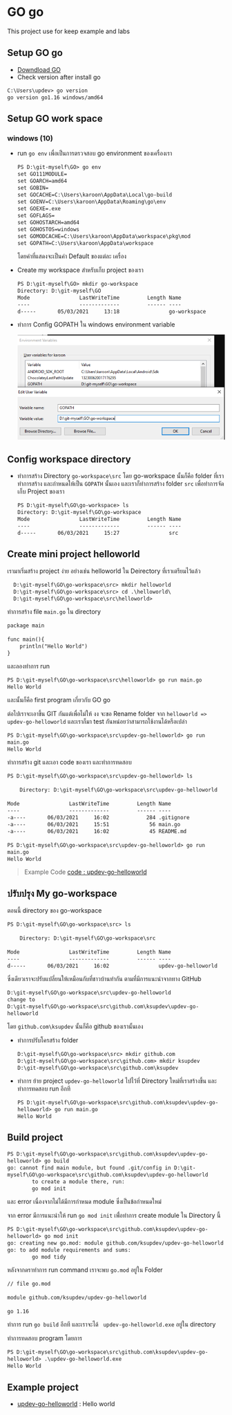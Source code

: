 # GO go
This project use for keep example and labs

## Setup GO go
- [Downdload GO](https://golang.org/doc/install)
- Check version after install go 
```
C:\Users\updev> go version
go version go1.16 windows/amd64
```

## Setup GO work space

### windows (10)
- run ``go env`` เพื่อเป็นการตรวจสอบ go environment ของเครื่องเรา
    ```
    PS D:\git-myself\GO> go env
    set GO111MODULE=
    set GOARCH=amd64
    set GOBIN=
    set GOCACHE=C:\Users\karoon\AppData\Local\go-build
    set GOENV=C:\Users\karoon\AppData\Roaming\go\env
    set GOEXE=.exe
    set GOFLAGS=
    set GOHOSTARCH=amd64
    set GOHOSTOS=windows
    set GOMODCACHE=C:\Users\karoon\AppData\workspace\pkg\mod
    set GOPATH=C:\Users\karoon\AppData\workspace
    ```
    โดยค่าที่แสดงจะเป็นค่า Default ของแต่ละ เครื่อง
- Create my workspace สำหรับเก็บ project ของเรา
    ```
    PS D:\git-myself\GO> mkdir go-workspace
    Directory: D:\git-myself\GO
    Mode                LastWriteTime         Length Name
    ----                -------------         ------ ----
    d-----       05/03/2021     13:18                go-workspace
    ```
- ทำการ Config GOPATH ใน windows environment variable

  ![windoeswnv](go-windows-env.png)


## Config workspace directory

- ทำการสร้าง Directory ``go-workspace\src`` โดย go-workspace นั้นก็คือ folder ที่เราทำการสร้าง และกำหนดให้เป็น ``GOPATH`` นั้นเอง และเราก็ทำการสร้าง folder ``src`` เพื่อทำการจัดเก็บ Project ของเรา

  ```
  PS D:\git-myself\GO\go-workspace> ls
  Directory: D:\git-myself\GO\go-workspace
  Mode                LastWriteTime         Length Name
  ----                -------------         ------ ----
  d-----       06/03/2021     15:27                src
  ```

## Create mini project helloworld
เรามาเริ่มสร้าง project ง่าย อย่างเช่น helloworld ใน Deirectory ที่เราเตรียมไว้แล้ว
  ```
    D:\git-myself\GO\go-workspace\src> mkdir helloworld
    D:\git-myself\GO\go-workspace\src> cd .\helloworld\
    D:\git-myself\GO\go-workspace\src\helloworld>
  ```
ทำการสร้าง file ``main.go`` ใน directory

```
package main

func main(){
	println("Hello World")
}
```
และลองทำการ run 
```
PS D:\git-myself\GO\go-workspace\src\helloworld> go run main.go
Hello World
```
และนั้นก็คือ first program เกี่ยวกับ GO go

ต่อไปเราจะเอาขึ้น GIT กันแต่เพื่อไม่ให้ งง จะขอ Rename folder จาก ``helloworld => updev-go-helloworld`` และเราก็มา test กันหน่อยว่าสามารถใช้งานได้หรือเปล่า

```
PS D:\git-myself\GO\go-workspace\src\updev-go-helloworld> go run main.go
Hello World
```

ทำการสร้าง git และเอา code ของเรา และทำการทดสอบ

```
PS D:\git-myself\GO\go-workspace\src\updev-go-helloworld> ls

    Directory: D:\git-myself\GO\go-workspace\src\updev-go-helloworld

Mode                LastWriteTime         Length Name
----                -------------         ------ ----
-a----       06/03/2021     16:02            284 .gitignore
-a----       06/03/2021     15:51             56 main.go
-a----       06/03/2021     16:02             45 README.md

PS D:\git-myself\GO\go-workspace\src\updev-go-helloworld> go run main.go
Hello World
```

> Example Code [code : updev-go-helloworld](https://github.com/ksupdev/updev-go-helloworld)


## ปรับปรุง My go-workspace

ตอนนี้ directory ของ go-workspace 
```
PS D:\git-myself\GO\go-workspace\src> ls

    Directory: D:\git-myself\GO\go-workspace\src

Mode                LastWriteTime         Length Name
----                -------------         ------ ----
d-----       06/03/2021     16:02                updev-go-helloworld
```
ซึ่งเดียวเราจะปรับแปลี่ยนให้เหมือนกับที่ชาวบ้านทำกัน ตามที่มีการแนะนำจากทาง GitHub
```
D:\git-myself\GO\go-workspace\src\updev-go-helloworld
change to
D:\git-myself\GO\go-workspace\src\github.com\ksupdev\updev-go-helloworld
```
โดย ``github.com\ksupdev`` นั้นก็คือ github ของเรานั้นเอง 

- ทำการปรับโครสร้าง folder
  ```
  D:\git-myself\GO\go-workspace\src> mkdir github.com
  D:\git-myself\GO\go-workspace\src\github.com> mkdir ksupdev
  D:\git-myself\GO\go-workspace\src\github.com\ksupdev
  ```
- ทำการ ย้าย project ``updev-go-helloworld`` ไปไว้ที่ Directory ใหม่ที่เราสร้างขึ้น และทำการทดสอบ run อีกที
  ```
  PS D:\git-myself\GO\go-workspace\src\github.com\ksupdev\updev-go-helloworld> go run main.go
  Hello World
  ```
## Build project
```
PS D:\git-myself\GO\go-workspace\src\github.com\ksupdev\updev-go-helloworld> go build
go: cannot find main module, but found .git/config in D:\git-myself\GO\go-workspace\src\github.com\ksupdev\updev-go-helloworld
        to create a module there, run:
        go mod init
```
และ error เนื่องจากไม่ได้มีการกำหนด module ซึ่งเป็นข้อกำหนดใหม่

จาก error มีการแนะนำให้ run ``go mod init`` เพื่่อทำการ create module ใน Directory นี้

```
PS D:\git-myself\GO\go-workspace\src\github.com\ksupdev\updev-go-helloworld> go mod init
go: creating new go.mod: module github.com/ksupdev/updev-go-helloworld
go: to add module requirements and sums:
        go mod tidy
```

หลังจากดราทำการ run command เราจะพบ ``go.mod`` อยู่ใน Folder
```
// file go.mod

module github.com/ksupdev/updev-go-helloworld

go 1.16

```

ทำการ run ``go build`` อีกที และเราจะได้ `` updev-go-helloworld.exe`` อยู่ใน directory

ทำการทดสอบ program โดยการ
```
PS D:\git-myself\GO\go-workspace\src\github.com\ksupdev\updev-go-helloworld> .\updev-go-helloworld.exe
Hello World
```



## Example project
- [updev-go-helloworld](https://github.com/ksupdev/updev-go-helloworld)
 : Hello world

